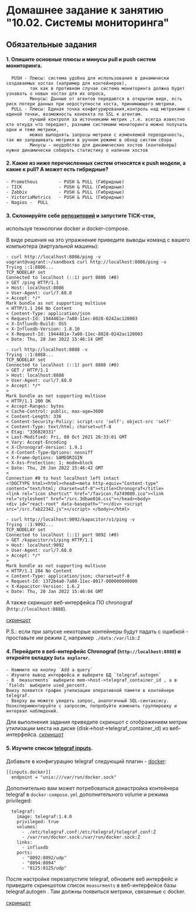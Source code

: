 # Домашнее задание к занятию "10.02. Системы мониторинга"

## Обязательные задания

#### 1. Опишите основные плюсы и минусы pull и push систем мониторинга.

      PUSH - Плюсы: система удобна для использования в динамически создаваемых хостах (например для контейнеров), 
             так как в противном случае система мониторинга должна будет узнавать о новых хостах для их опроса,
             Минусы: Данные от агентов передаются в открытом виде, есть риск потери данных при недоступности хоста, принимающего метрики.
      PULL - Плюсы: Единая точка конфигурирования,контроль над метриками с единой точки, возможность конеккта по SSL к агентам.
             лучший контроля за источниками метрик ,т.е. всегда известно кто откуда что передает, разными системами мониторинга можно получать одни и теже метрики,
             можно выподнять запросы метрики с изменяемой переодичность, так же запрашивать метрики в ручном режиме в обход систем сбора 
             Минусы - неудобство для динамических хостов (контейнеры) нужно динамически собирать статистику о наличии хостов

#### 2. Какие из ниже перечисленных систем относятся к push модели, а какие к pull? А может есть гибридные?

    - Prometheus        - PUSH & PULL (Гибридные)
    - TICK              - PUSH & PULL (Гибридные)
    - Zabbix            - PUSH & PULL (Гибридные)
    - VictoriaMetrics   - PUSH & PULL (Гибридные)
    - Nagios - 	PULL

#### 3. Склонируйте себе [репозиторий](https://github.com/influxdata/sandbox/tree/master) и запустите TICK-стэк, 
используя технологии docker и docker-compose.

В виде решения на это упражнение приведите выводы команд с вашего компьютера (виртуальной машины):

    - curl http://localhost:8086/ping -v
    vagrant@vagrant:~/sandbox$ curl http://localhost:8086/ping -v
    Trying ::1:8086...
    TCP_NODELAY set
    Connected to localhost (::1) port 8086 (#0)
    > GET /ping HTTP/1.1
    > Host: localhost:8086
    > User-Agent: curl/7.68.0
    > Accept: */*
    Mark bundle as not supporting multiuse
    < HTTP/1.1 204 No Content
    < Content-Type: application/json
    < Request-Id: 1944481e-7a08-11ec-8028-0242ac120003
    < X-Influxdb-Build: OSS
    < X-Influxdb-Version: 1.8.10
    < X-Request-Id: 1944481e-7a08-11ec-8028-0242ac120003
    < Date: Thu, 20 Jan 2022 15:46:14 GMT

    - curl http://localhost:8888 -v
    Trying ::1:8888...
    TCP_NODELAY set
    Connected to localhost (::1) port 8888 (#0)
    > GET / HTTP/1.1
    > Host: localhost:8888
    > User-Agent: curl/7.68.0
    > Accept: */*
    >
    Mark bundle as not supporting multiuse
    < HTTP/1.1 200 OK
    < Accept-Ranges: bytes
    < Cache-Control: public, max-age=3600
    < Content-Length: 336
    < Content-Security-Policy: script-src 'self'; object-src 'self'
    < Content-Type: text/html; charset=utf-8
    < Etag: "336820331"
    < Last-Modified: Fri, 08 Oct 2021 20:33:01 GMT
    < Vary: Accept-Encoding
    < X-Chronograf-Version: 1.9.1
    < X-Content-Type-Options: nosniff
    < X-Frame-Options: SAMEORIGIN
    < X-Xss-Protection: 1; mode=block
    < Date: Thu, 20 Jan 2022 15:46:42 GMT
    <
    Connection #0 to host localhost left intact
    <!DOCTYPE html><html><head><meta http-equiv="Content-type" content="text/html; charset=utf-8"><title>Chronograf</title>
    <link rel="icon shortcut" href="/favicon.fa749080.ico"><link rel="stylesheet" href="/src.3dbae016.css"></head><body> 
    <div id="react-root" data-basepath=""></div> <script src="/src.fab22342.js"></script> </body></html>

    - curl http://localhost:9092/kapacitor/v1/ping -v
    Trying ::1:9092...
    TCP_NODELAY set
    Connected to localhost (::1) port 9092 (#0)
    > GET /kapacitor/v1/ping HTTP/1.1
    > Host: localhost:9092
    > User-Agent: curl/7.68.0
    > Accept: */*
    >
    Mark bundle as not supporting multiuse
    < HTTP/1.1 204 No Content
    < Content-Type: application/json; charset=utf-8
    < Request-Id: 1372b4a0-7a08-11ec-8017-000000000000
    < X-Kapacitor-Version: 1.6.2
    < Date: Thu, 20 Jan 2022 15:46:04 GMT

А также скриншот веб-интерфейса ПО chronograf (`http://localhost:8888`). 

[скриншот](img/1.JPG)

P.S.: если при запуске некоторые контейнеры будут падать с ошибкой - проставьте им режим `Z`, например
`./data:/var/lib:Z`

#### 4. Перейдите в веб-интерфейс Chronograf (`http://localhost:8888`) и откройте вкладку `Data explorer`.

    - Нажмите на кнопку `Add a query`
    - Изучите вывод интерфейса и выберите БД `telegraf.autogen`
    - В `measurments` выберите mem->host->telegraf_container_id , а в `fields` выберите used_percent. 
    Внизу появится график утилизации оперативной памяти в контейнере telegraf.
    - Вверху вы можете увидеть запрос, аналогичный SQL-синтаксису. 
    Поэкспериментируйте с запросом, попробуйте изменить группировку и интервал наблюдений.

Для выполнения задания приведите скриншот с отображением метрик утилизации места на диске 
(disk->host->telegraf_container_id) из веб-интерфейса.
[скриншот](img/2.JPG)

#### 5. Изучите список [telegraf inputs](https://github.com/influxdata/telegraf/tree/master/plugins/inputs). 
Добавьте в конфигурацию telegraf следующий плагин - [docker](https://github.com/influxdata/telegraf/tree/master/plugins/inputs/docker):
```
[[inputs.docker]]
  endpoint = "unix:///var/run/docker.sock"
```

Дополнительно вам может потребоваться донастройка контейнера telegraf в `docker-compose.yml` дополнительного volume и 
режима privileged:
```
  telegraf:
    image: telegraf:1.4.0
    privileged: true
    volumes:
      - ./etc/telegraf.conf:/etc/telegraf/telegraf.conf:Z
      - /var/run/docker.sock:/var/run/docker.sock:Z
    links:
      - influxdb
    ports:
      - "8092:8092/udp"
      - "8094:8094"
      - "8125:8125/udp"
```

После настройке перезапустите telegraf, обновите веб интерфейс и приведите скриншотом список `measurments` в 
веб-интерфейсе базы telegraf.autogen . Там должны появиться метрики, связанные с docker.

[скриншот](img/3.JPG)
